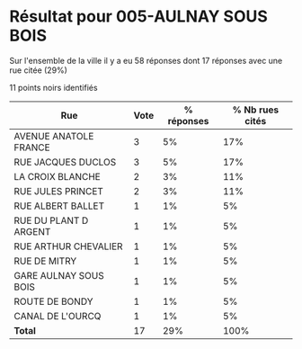 # Résultat pour 005-AULNAY SOUS BOIS

Sur l'ensemble de la ville il y a eu 58 réponses dont 17 réponses avec une rue citée (29%)

11 points noirs identifiés

| Rue | Vote | % réponses | % Nb rues cités|
|-----|------|------------|----------------|
| AVENUE ANATOLE FRANCE | 3 | 5% | 17%|
| RUE JACQUES DUCLOS | 3 | 5% | 17%|
| LA CROIX BLANCHE | 2 | 3% | 11%|
| RUE JULES PRINCET | 2 | 3% | 11%|
| RUE ALBERT BALLET | 1 | 1% | 5%|
| RUE DU PLANT D ARGENT | 1 | 1% | 5%|
| RUE ARTHUR CHEVALIER | 1 | 1% | 5%|
| RUE DE MITRY | 1 | 1% | 5%|
| GARE AULNAY SOUS BOIS | 1 | 1% | 5%|
| ROUTE DE BONDY | 1 | 1% | 5%|
| CANAL DE L'OURCQ | 1 | 1% | 5%|
| **Total** | 17 | 29% | 100%|
